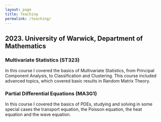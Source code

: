 ```yaml
---
layout: page
title: Teaching
permalink: /teaching/
---
```


## 2023. University of Warwick, Department of Mathematics

### Multivariate Statistics (ST323)

In this course I covered the basics of Multivariate Statistics, from Principal Component Analysis, to Classification and Clustering. This course included advanced topics, which covered basic results in Random Matrix Theory.

### Partial Differential Equations (MA3G1)

In this course I covered the basics of PDEs, studying and solving in some special cases the transport equation, the Poisson equation, the heat equation and the wave equation.
